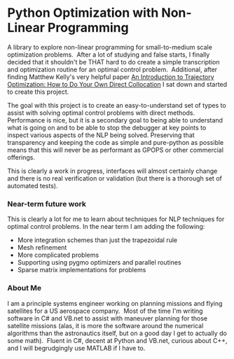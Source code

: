 # Python Optimization with Non-Linear Programming

A library to explore non-linear programming for small-to-medium scale optimization problems.  After a lot of studying and false starts, I finally decided that it shouldn't be THAT hard to do create a simple transcription and optimization routine for an optimal control problem.  Additional, after finding Matthew Kelly's very helpful paper [An Introduction to Trajectory Optimization: How to Do Your Own Direct Collocation](https://epubs.siam.org/doi/pdf/10.1137/16M1062569) I sat down and started to create this project.

The goal with this project is to create an easy-to-understand set of types to assist with solving optimal control problems with direct methods. Performance is nice, but it is a secondary goal to being able to understand what is going on and to be able to stop the debugger at key points to inspect various aspects of the NLP being solved. Preserving that transparency and keeping the code as simple and pure-python as possible means that this will never be as performant as GPOPS or other commercial offerings.

This is clearly a work in progress, interfaces will almost certainly change and there is no real verification or validation (but there is a thorough set of automated tests).

### Near-term future work
This is clearly a lot for me to learn about techniques for NLP techniques for optimal control problems.  In the near term I am adding the following:
- More integration schemes than just the trapezoidal rule
- Mesh refinement
- More complicated problems
- Supporting using pygmo optimizers and parallel routines
- Sparse matrix implementations for problems

### About Me

I am a principle systems engineer working on planning missions and flying satellites for a US aerospace company.  Most of the time I'm writing software in C# and VB.net to assist with maneuver planning for those satellite missions (alas, it is more the software around the numerical algorithms than the astronautics itself, but on a good day I get to actually do some math).  Fluent in C#, decent at Python and VB.net, curious about C++, and I will begrudgingly use MATLAB if I have to.
